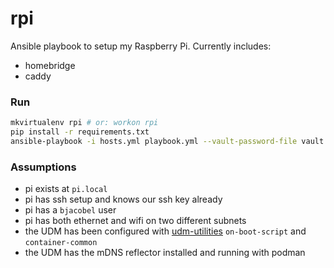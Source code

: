 # rpi

Ansible playbook to setup my Raspberry Pi. Currently includes:
  * homebridge
  * caddy

### Run

```sh
mkvirtualenv rpi # or: workon rpi
pip install -r requirements.txt
ansible-playbook -i hosts.yml playbook.yml --vault-password-file vault
```

### Assumptions
* pi exists at `pi.local`
* pi has ssh setup and knows our ssh key already
* pi has a `bjacobel` user
* pi has both ethernet and wifi on two different subnets
* the UDM has been configured with [udm-utilities](https://github.com/boostchicken/udm-utilities) `on-boot-script` and `container-common`
* the UDM has the mDNS reflector installed and running with podman

